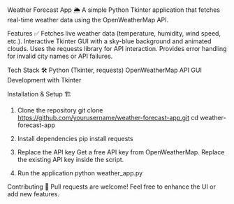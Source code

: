 Weather Forecast App 🌦️
A simple Python Tkinter application that fetches real-time weather data using the OpenWeatherMap API.

Features ✅
Fetches live weather data (temperature, humidity, wind speed, etc.).
Interactive Tkinter GUI with a sky-blue background and animated clouds.
Uses the requests library for API interaction.
Provides error handling for invalid city names or API failures.

Tech Stack 🛠️
Python (Tkinter, requests)
OpenWeatherMap API
GUI Development with Tkinter

Installation & Setup 🏗️
1. Clone the repository
git clone https://github.com/yourusername/weather-forecast-app.git
cd weather-forecast-app

2. Install dependencies
pip install requests

3. Replace the API key
Get a free API key from OpenWeatherMap.
Replace the existing API key inside the script.

4. Run the application
python weather_app.py

Contributing 🤝
Pull requests are welcome! Feel free to enhance the UI or add new features.
